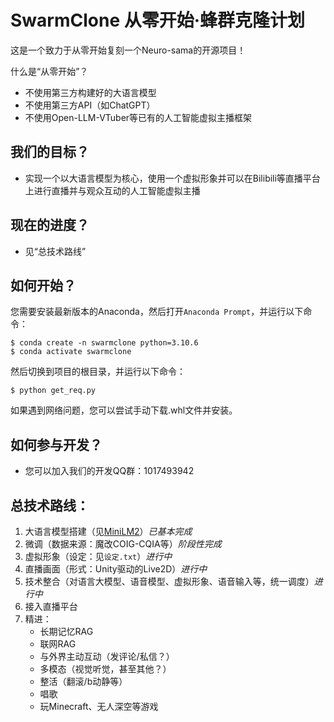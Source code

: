 # SwarmClone 从零开始·蜂群克隆计划
这是一个致力于从零开始复刻一个Neuro-sama的开源项目！

什么是“从零开始”？
 - 不使用第三方构建好的大语言模型
 - 不使用第三方API（如ChatGPT）
 - 不使用Open-LLM-VTuber等已有的人工智能虚拟主播框架

## 我们的目标？
 - 实现一个以大语言模型为核心，使用一个虚拟形象并可以在Bilibili等直播平台上进行直播并与观众互动的人工智能虚拟主播

## 现在的进度？
 - 见“总技术路线”

## 如何开始？
您需要安装最新版本的Anaconda，然后打开`Anaconda Prompt`，并运行以下命令：

```console
$ conda create -n swarmclone python=3.10.6
$ conda activate swarmclone
```

然后切换到项目的根目录，并运行以下命令：

```console
$ python get_req.py
```

如果遇到网络问题，您可以尝试手动下载.whl文件并安装。


## 如何参与开发？
- 您可以加入我们的开发QQ群：1017493942


## 总技术路线：
1) 大语言模型搭建（见[MiniLM2](https://github.com/swarmclone/MiniLM2)）*已基本完成*
2) 微调（数据来源：魔改COIG-CQIA等）*阶段性完成*
3) 虚拟形象（设定：见`设定.txt`）*进行中*
4) 直播画面（形式：Unity驱动的Live2D）*进行中*
5) 技术整合（对语言大模型、语音模型、虚拟形象、语音输入等，统一调度）*进行中*
6) 接入直播平台
7) 精进：
    - 长期记忆RAG
    - 联网RAG
    - 与外界主动互动（发评论/私信？）
    - 多模态（视觉听觉，甚至其他？）
    - 整活（翻滚/b动静等）
    - 唱歌
    - 玩Minecraft、无人深空等游戏
